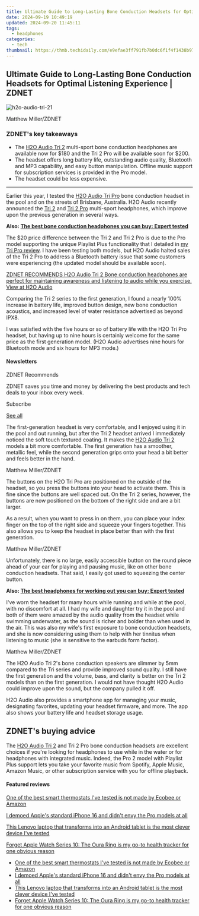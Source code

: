 ```yaml
---
title: Ultimate Guide to Long-Lasting Bone Conduction Headsets for Optimal Listening Experience | ZDNET
date: 2024-09-19 10:49:19
updated: 2024-09-20 11:45:11
tags:
  - headphones
categories:
  - tech
thumbnail: https://thmb.techidaily.com/e9efae3ff791fb7b0dc6f1f4f1438b97e5574ba3442154b95456c4348b981cfa.jpg
---
```


## Ultimate Guide to Long-Lasting Bone Conduction Headsets for Optimal Listening Experience | ZDNET

![h2o-audio-tri-21](https://www.zdnet.com/a/img/resize/55d45c8c4fe7015b12ee2f689d1b1f6f4c4510cf/2024/09/13/814f5976-6f82-4b0d-abc0-c107a3be915e/h2o-audio-tri-21.jpg?auto=webp&width=1280)

Matthew Miller/ZDNET

###  ZDNET's key takeaways 

* The [H2O Audio Tri 2](https://h2oaudio.com/products/tri-2-multi-sport-with-bt-mp3?variant=45606688555225) multi-sport bone conduction headphones are available now for $180 and the Tri 2 Pro will be available soon for $200.
* The headset offers long battery life, outstanding audio quality, Bluetooth and MP3 capability, and easy button manipulation. Offline music support for subscription services is provided in the Pro model.
* The headset could be less expensive.

---

Earlier this year, I tested the [H2O Audio Tri Pro](https://buy.geni.us/Proxy.ashx?TSID=368250&GR%5FURL=https%3A%2F%2Fwww.amazon.com%2FH2O-Audio-Multi-Sport-Headphones-Built%2Fdp%2FB0BX4ZJVXS%3Ftag%3Dzd-buy-button-20%26ascsubtag%3D%5F%5FCOM%5FCLICK%5FID%5F%5F%7C55410317-819b-4ca8-a346-a74b0c3bd2e9%7Cdtp&dtb=1) bone conduction headset in the pool and on the streets of Brisbane, Australia. H2O Audio recently announced the [Tri 2](https://h2oaudio.com/products/tri-2-multi-sport-with-bt-mp3?variant=45606688555225) and [Tri 2 Pro](https://h2oaudio.com/products/tri-2-multi-sport-with-bt-mp3?variant=45700139581657) multi-sport headphones, which improve upon the previous generation in several ways.

**Also: [The best bone conduction headphones you can buy: Expert tested](https://www.zdnet.com/article/best-bone-conduction-headphones/)**

The $20 price difference between the Tri 2 and Tri 2 Pro is due to the Pro model supporting the unique Playlist Plus functionality that I detailed in [my Tri Pro review](https://www.zdnet.com/article/my-favorite-bone-conduction-headphones-for-swimming-just-got-a-major-audio-upgrade/). I have been testing both models, but H2O Audio halted sales of the Tri 2 Pro to address a Bluetooth battery issue that some customers were experiencing (the updated model should be available soon). 

[ZDNET RECOMMENDS H2O Audio Tri 2 Bone conduction headphones are perfect for maintaining awareness and listening to audio while you exercise. View at H2O Audio](https://h2oaudio.com/products/tri-2-multi-sport-with-bt-mp3?variant=45606688555225)

Comparing the Tri 2 series to the first generation, I found a nearly 100% increase in battery life, improved button design, new bone conduction acoustics, and increased level of water resistance advertised as beyond IPX8\. 

I was satisfied with the five hours or so of battery life with the H2O Tri Pro headset, but having up to nine hours is certainly welcome for the same price as the first generation model. (H2O Audio advertises nine hours for Bluetooth mode and six hours for MP3 mode.)

#### Newsletters

ZDNET Recommends

ZDNET saves you time and money by delivering the best products and tech deals to your inbox every week.

 Subscribe

[See all](https://www.zdnet.com/newsletters/)

The first-generation headset is very comfortable, and I enjoyed using it in the pool and out running, but after the Tri 2 headset arrived I immediately noticed the soft touch textured coating. It makes the [H2O Audio Tri 2](https://h2oaudio.com/products/tri-2-multi-sport-with-bt-mp3?variant=45606688555225) models a bit more comfortable. The first generation has a smoother, metallic feel, while the second generation grips onto your head a bit better and feels better in the hand. 

Matthew Miller/ZDNET

The buttons on the H2O Tri Pro are positioned on the outside of the headset, so you press the buttons into your head to activate them. This is fine since the buttons are well spaced out. On the Tri 2 series, however, the buttons are now positioned on the bottom of the right side and are a bit larger.

As a result, when you want to press in on them, you can place your index finger on the top of the right side and squeeze your fingers together. This also allows you to keep the headset in place better than with the first generation. 

Matthew Miller/ZDNET

Unfortunately, there is no large, easily accessible button on the round piece ahead of your ear for playing and pausing music, like on other bone conduction headsets. That said, I easily got used to squeezing the center button. 

**Also: [The best headphones for working out you can buy: Expert tested](https://www.zdnet.com/article/best-workout-headphones/)**

I've worn the headset for many hours while running and while at the pool, with no discomfort at all. I had my wife and daughter try it in the pool and both of them were amazed by the audio quality from the headset while swimming underwater, as the sound is richer and bolder than when used in the air. This was also my wife's first exposure to bone conduction headsets, and she is now considering using them to help with her tinnitus when listening to music (she is sensitive to the earbuds form factor). 

Matthew Miller/ZDNET

The H2O Audio Tri 2's bone conduction speakers are slimmer by 5mm compared to the Tri series and provide improved sound quality. I still have the first generation and the volume, bass, and clarity is better on the Tri 2 models than on the first generation. I would not have thought H2O Audio could improve upon the sound, but the company pulled it off. 

H2O Audio also provides a smartphone app for managing your music, designating favorites, updating your headset firmware, and more. The app also shows your battery life and headset storage usage.

##  ZDNET's buying advice 

The [H2O Audio Tri 2](https://h2oaudio.com/products/tri-2-multi-sport-with-bt-mp3?variant=45606688555225) and Tri 2 Pro bone conduction headsets are excellent choices if you're looking for headphones to use while in the water or for headphones with integrated music. Indeed, the Pro 2 model with Playlist Plus support lets you take your favorite music from Spotify, Apple Music, Amazon Music, or other subscription service with you for offline playback.

#### Featured reviews

[One of the best smart thermostats I've tested is not made by Ecobee or Amazon](https://www.zdnet.com/article/one-of-the-best-smart-thermostats-ive-tested-is-not-made-by-ecobee-or-amazon/ "One of the best smart thermostats I've tested is not made by Ecobee or Amazon")

[I demoed Apple's standard iPhone 16 and didn't envy the Pro models at all](https://www.zdnet.com/article/i-demoed-apples-standard-iphone-16-and-didnt-envy-the-pro-models-at-all/ "I demoed Apple's standard iPhone 16 and didn't envy the Pro models at all")

[This Lenovo laptop that transforms into an Android tablet is the most clever device I've tested](https://www.zdnet.com/article/i-tested-lenovos-windows-laptop-that-doubles-as-an-android-tablet-and-it-has-so-much-potential/ "This Lenovo laptop that transforms into an Android tablet is the most clever device I've tested")

[Forget Apple Watch Series 10: The Oura Ring is my go-to health tracker for one obvious reason](https://www.zdnet.com/article/forget-apple-watch-series-10-the-oura-ring-is-my-go-to-health-tracker-for-one-obvious-reason/ "Forget Apple Watch Series 10: The Oura Ring is my go-to health tracker for one obvious reason")

* [One of the best smart thermostats I've tested is not made by Ecobee or Amazon](https://www.zdnet.com/article/one-of-the-best-smart-thermostats-ive-tested-is-not-made-by-ecobee-or-amazon/ "One of the best smart thermostats I've tested is not made by Ecobee or Amazon")
* [I demoed Apple's standard iPhone 16 and didn't envy the Pro models at all](https://www.zdnet.com/article/i-demoed-apples-standard-iphone-16-and-didnt-envy-the-pro-models-at-all/ "I demoed Apple's standard iPhone 16 and didn't envy the Pro models at all")
* [This Lenovo laptop that transforms into an Android tablet is the most clever device I've tested](https://www.zdnet.com/article/i-tested-lenovos-windows-laptop-that-doubles-as-an-android-tablet-and-it-has-so-much-potential/ "This Lenovo laptop that transforms into an Android tablet is the most clever device I've tested")
* [Forget Apple Watch Series 10: The Oura Ring is my go-to health tracker for one obvious reason](https://www.zdnet.com/article/forget-apple-watch-series-10-the-oura-ring-is-my-go-to-health-tracker-for-one-obvious-reason/ "Forget Apple Watch Series 10: The Oura Ring is my go-to health tracker for one obvious reason")

<ins class="adsbygoogle"
     style="display:block"
     data-ad-format="autorelaxed"
     data-ad-client="ca-pub-7571918770474297"
     data-ad-slot="1223367746"></ins>



<ins class="adsbygoogle"
     style="display:block"
     data-ad-client="ca-pub-7571918770474297"
     data-ad-slot="8358498916"
     data-ad-format="auto"
     data-full-width-responsive="true"></ins>
